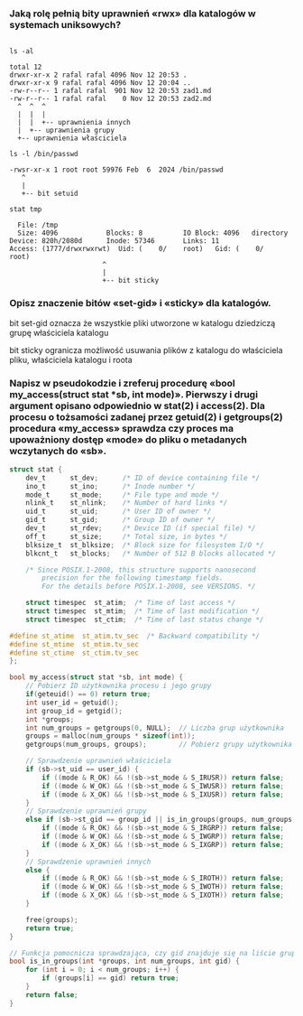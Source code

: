 ### Jaką rolę pełnią bity uprawnień «rwx» dla katalogów w systemach uniksowych?

```shell

ls -al

total 12
drwxr-xr-x 2 rafal rafal 4096 Nov 12 20:53 .
drwxr-xr-x 9 rafal rafal 4096 Nov 12 20:04 ..
-rw-r--r-- 1 rafal rafal  901 Nov 12 20:53 zad1.md
-rw-r--r-- 1 rafal rafal    0 Nov 12 20:53 zad2.md
  ^  ^  ^
  |  |  |
  |  |  +-- uprawnienia innych
  |  +-- uprawnienia grupy
  +-- uprawnienia właściciela

ls -l /bin/passwd

-rwsr-xr-x 1 root root 59976 Feb  6  2024 /bin/passwd
   ^
   |
   +-- bit setuid

stat tmp

  File: /tmp
  Size: 4096            Blocks: 8          IO Block: 4096   directory
Device: 820h/2080d      Inode: 57346       Links: 11
Access: (1777/drwxrwxrwt)  Uid: (    0/    root)   Gid: (    0/    root)
                       ^
                       |
                       +-- bit sticky
```

### Opisz znaczenie bitów «set-gid» i «sticky» dla katalogów.
bit set-gid oznacza że wszystkie pliki utworzone w katalogu dziedziczą grupę właściciela katalogu

bit sticky ogranicza możliwość usuwania plików z katalogu do właściciela pliku, właściciela katalogu i roota

### Napisz w pseudokodzie i zreferuj procedurę «bool my_access(struct stat *sb, int mode)». Pierwszy i drugi argument opisano odpowiednio w stat(2) i access(2). Dla procesu o tożsamości zadanej przez getuid(2) i getgroups(2) procedura «my_access» sprawdza czy proces ma upoważniony dostęp «mode» do pliku o metadanych wczytanych do «sb».
```C
struct stat {
    dev_t      st_dev;      /* ID of device containing file */
    ino_t      st_ino;      /* Inode number */
    mode_t     st_mode;     /* File type and mode */
    nlink_t    st_nlink;    /* Number of hard links */
    uid_t      st_uid;      /* User ID of owner */
    gid_t      st_gid;      /* Group ID of owner */
    dev_t      st_rdev;     /* Device ID (if special file) */
    off_t      st_size;     /* Total size, in bytes */
    blksize_t  st_blksize;  /* Block size for filesystem I/O */
    blkcnt_t   st_blocks;   /* Number of 512 B blocks allocated */

    /* Since POSIX.1-2008, this structure supports nanosecond
        precision for the following timestamp fields.
        For the details before POSIX.1-2008, see VERSIONS. */

    struct timespec  st_atim;  /* Time of last access */
    struct timespec  st_mtim;  /* Time of last modification */
    struct timespec  st_ctim;  /* Time of last status change */

#define st_atime  st_atim.tv_sec  /* Backward compatibility */
#define st_mtime  st_mtim.tv_sec
#define st_ctime  st_ctim.tv_sec
};
```

```C
bool my_access(struct stat *sb, int mode) {
    // Pobierz ID użytkownika procesu i jego grupy
    if(geteuid() == 0) return true;
    int user_id = getuid();
    int group_id = getgid();
    int *groups;
    int num_groups = getgroups(0, NULL);  // Liczba grup użytkownika
    groups = malloc(num_groups * sizeof(int));
    getgroups(num_groups, groups);        // Pobierz grupy użytkownika

    // Sprawdzenie uprawnień właściciela
    if (sb->st_uid == user_id) {
        if ((mode & R_OK) && !(sb->st_mode & S_IRUSR)) return false;
        if ((mode & W_OK) && !(sb->st_mode & S_IWUSR)) return false;
        if ((mode & X_OK) && !(sb->st_mode & S_IXUSR)) return false;
    }
    // Sprawdzenie uprawnień grupy
    else if (sb->st_gid == group_id || is_in_groups(groups, num_groups, sb->st_gid)) {
        if ((mode & R_OK) && !(sb->st_mode & S_IRGRP)) return false;
        if ((mode & W_OK) && !(sb->st_mode & S_IWGRP)) return false;
        if ((mode & X_OK) && !(sb->st_mode & S_IXGRP)) return false;
    }
    // Sprawdzenie uprawnień innych
    else {
        if ((mode & R_OK) && !(sb->st_mode & S_IROTH)) return false;
        if ((mode & W_OK) && !(sb->st_mode & S_IWOTH)) return false;
        if ((mode & X_OK) && !(sb->st_mode & S_IXOTH)) return false;
    }

    free(groups);
    return true;
}

// Funkcja pomocnicza sprawdzająca, czy gid znajduje się na liście grup użytkownika
bool is_in_groups(int *groups, int num_groups, int gid) {
    for (int i = 0; i < num_groups; i++) {
        if (groups[i] == gid) return true;
    }
    return false;
}
```